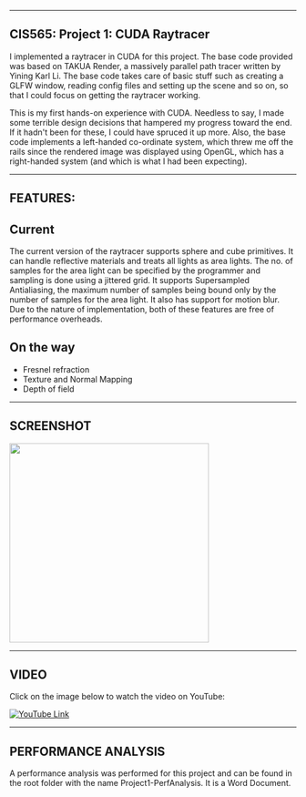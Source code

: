 -------------------------------------------------------------------------------
CIS565: Project 1: CUDA Raytracer
-------------------------------------------------------------------------------
I implemented a raytracer in CUDA for this project. The base code provided was based 
on TAKUA Render, a massively parallel path tracer written by Yining Karl Li. The base code 
takes care of basic stuff such as creating a GLFW window, reading config files and setting up 
the scene and so on, so that I could focus on getting the raytracer working.

This is my first hands-on experience with CUDA. Needless to say, I made some terrible design 
decisions that hampered my progress toward the end. If it hadn't been for these, I could have 
spruced it up more. Also, the base code implements a left-handed co-ordinate system, which 
threw me off the rails since the rendered image was displayed using OpenGL, which 
has a right-handed system (and which is what I had been expecting).


-------------------------------------------------------------------------------
FEATURES:
-------------------------------------------------------------------------------
Current
-------
The current version of the raytracer supports sphere and cube primitives. It can handle reflective 
materials and treats all lights as area lights. The no. of samples for the area light can be specified 
by the programmer and sampling is done using a jittered grid. It supports Supersampled Antialiasing, the 
maximum number of samples being bound only by the number of samples for the area light. It also has support 
for motion blur. Due to the nature of implementation, both of these features are free of performance overheads.

On the way
----------
* Fresnel refraction
* Texture and Normal Mapping
* Depth of field

-------------------------------------------------------------------------------
SCREENSHOT
-------------------------------------------------------------------------------
<img src="https://raw.github.com/rohith10/Project1-RayTracer/master/renders/Final2-800px.png" height="350" width="350"/>

-------------------------------------------------------------------------------
VIDEO
-------------------------------------------------------------------------------
Click on the image below to watch the video on YouTube: 

[![YouTube Link](http://img.youtube.com/vi/dKMg6kBt8Ek/0.jpg)](http://www.youtube.com/watch?v=dKMg6kBt8Ek)

-------------------------------------------------------------------------------
PERFORMANCE ANALYSIS
-------------------------------------------------------------------------------
A performance analysis was performed for this project and can be found in the root folder with the 
name Project1-PerfAnalysis. It is a Word Document. 
